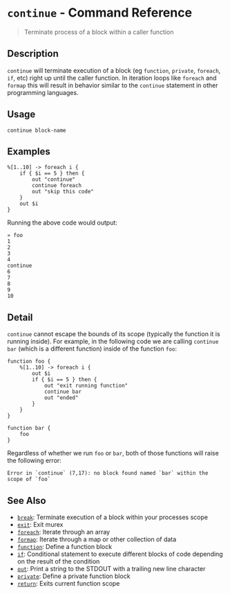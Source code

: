 # `continue` - Command Reference

> Terminate process of a block within a caller function

## Description

`continue` will terminate execution of a block (eg `function`, `private`,
`foreach`, `if`, etc) right up until the caller function. In iteration loops
like `foreach` and `formap` this will result in behavior similar to the
`continue` statement in other programming languages.

## Usage

    continue block-name

## Examples

    %[1..10] -> foreach i {
        if { $i == 5 } then {
            out "continue"
            continue foreach
            out "skip this code"
        }
        out $i
    }
    
Running the above code would output:

    » foo
    1
    2
    3
    4
    continue
    6
    7
    8
    9
    10

## Detail

`continue` cannot escape the bounds of its scope (typically the function it is
running inside). For example, in the following code we are calling `continue
bar` (which is a different function) inside of the function `foo`:

    function foo {
        %[1..10] -> foreach i {
            out $i
            if { $i == 5 } then {
                out "exit running function"
                continue bar
                out "ended"
            }
        }
    }
    
    function bar {
        foo
    }
    
Regardless of whether we run `foo` or `bar`, both of those functions will
raise the following error:

    Error in `continue` (7,17): no block found named `bar` within the scope of `foo`

## See Also

* [`break`](../commands/break.md):
  Terminate execution of a block within your processes scope
* [`exit`](../commands/exit.md):
  Exit murex
* [`foreach`](../commands/foreach.md):
  Iterate through an array
* [`formap`](../commands/formap.md):
  Iterate through a map or other collection of data
* [`function`](../commands/function.md):
  Define a function block
* [`if`](../commands/if.md):
  Conditional statement to execute different blocks of code depending on the result of the condition
* [`out`](../commands/out.md):
  Print a string to the STDOUT with a trailing new line character
* [`private`](../commands/private.md):
  Define a private function block
* [`return`](../commands/return.md):
  Exits current function scope